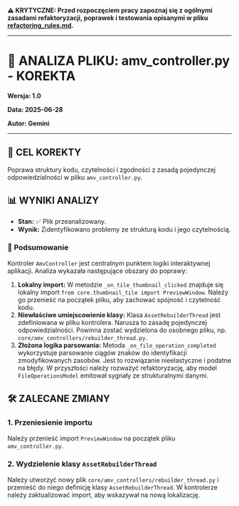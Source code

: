 **⚠️ KRYTYCZNE: Przed rozpoczęciem pracy zapoznaj się z ogólnymi zasadami refaktoryzacji, poprawek i testowania opisanymi w pliku [refactoring_rules.md](refactoring_rules.md).**

---

# 🐞 ANALIZA PLIKU: amv_controller.py - KOREKTA

**Wersja: 1.0**

**Data: 2025-06-28**

**Autor: Gemini**

---

## 🎯 CEL KOREKTY

Poprawa struktury kodu, czytelności i zgodności z zasadą pojedynczej odpowiedzialności w pliku `amv_controller.py`.

## 📊 WYNIKI ANALIZY

- **Stan:** ✅ Plik przeanalizowany.
- **Wynik:** Zidentyfikowano problemy ze strukturą kodu i jego czytelnością.

### 📝 Podsumowanie

Kontroler `AmvController` jest centralnym punktem logiki interaktywnej aplikacji. Analiza wykazała następujące obszary do poprawy:

1.  **Lokalny import:** W metodzie `_on_tile_thumbnail_clicked` znajduje się lokalny import `from core.thumbnail_tile import PreviewWindow`. Należy go przenieść na początek pliku, aby zachować spójność i czytelność kodu.
2.  **Niewłaściwe umiejscowienie klasy:** Klasa `AssetRebuilderThread` jest zdefiniowana w pliku kontrolera. Narusza to zasadę pojedynczej odpowiedzialności. Powinna zostać wydzielona do osobnego pliku, np. `core/amv_controllers/rebuilder_thread.py`.
3.  **Złożona logika parsowania:** Metoda `_on_file_operation_completed` wykorzystuje parsowanie ciągów znaków do identyfikacji zmodyfikowanych zasobów. Jest to rozwiązanie nieelastyczne i podatne na błędy. W przyszłości należy rozważyć refaktoryzację, aby model `FileOperationsModel` emitował sygnały ze strukturalnymi danymi.

## 🛠️ ZALECANE ZMIANY

### 1. Przeniesienie importu

Należy przenieść import `PreviewWindow` na początek pliku `amv_controller.py`.

### 2. Wydzielenie klasy `AssetRebuilderThread`

Należy utworzyć nowy plik `core/amv_controllers/rebuilder_thread.py` i przenieść do niego definicję klasy `AssetRebuilderThread`. W kontrolerze należy zaktualizować import, aby wskazywał na nową lokalizację.
